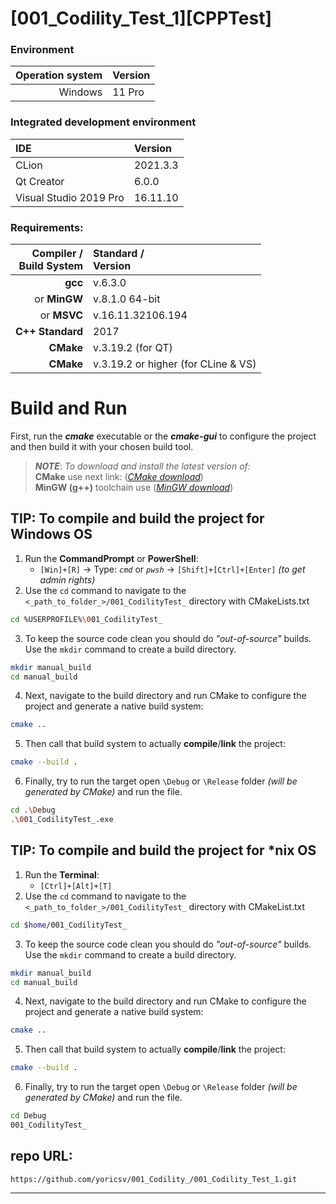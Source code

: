 # [001_Codility_Test_1][CPPTest]
<!--
## <p align=center>[Description][CPPTest] | [Requirement][demands] | [Building][Bld] | [Deploy][deploy] </p>

[CPPTest]:  README.md
[demands]:  res/read/demands.md
[Bld]:      res/read/Maven_SetupAutomation.md
[deploy]:   res/read/Maven_SetupAutomation.md

---
<!-- ---------------------------------- * Navigation * ---------------------------------- -->
<!--
# <p align=center><i>Project name:</i> "<b>Social Network</b>"</p>

## CONTENTS:

* [Project description][demands]
* [Requirements][demands]
* [Building][demands]
* [Deploy][demands]

---
-->

### Environment

| **Operation system** | **Version** |
|---------------------:|:------------|
|              Windows | 11 Pro      |


### Integrated development environment

| **IDE**                | **Version** |
|:-----------------------|:------------|
| CLion                  | 2021.3.3    |
| Qt Creator             | 6.0.0       |
| Visual Studio 2019 Pro | 16.11.10    |


### Requirements:

| **Compiler /</br> Build System** | **Standard /</br> Version**         |
|---------------------------------:|:------------------------------------|
|                          **gcc** | v.6.3.0                             |
|              or        **MinGW** | v.8.1.0 64-bit                      |
|              or         **MSVC** | v.16.11.32106.194                   |
|                 **C++ Standard** | 2017                                |
|                        **CMake** | v.3.19.2 (for QT)                   |
|                        **CMake** | v.3.19.2 or higher (for CLine & VS) |


# Build and Run

First, run the ***cmake*** executable or the ***cmake-gui*** to configure the project and then build it with your chosen
build tool.

> ***NOTE***: *To download and install the latest version of:</br>*
> **CMake** use next link: ([*CMake download*][cmake])</br>
> **MinGW (g++)** toolchain use ([*MinGW download*][mingw])


## **TIP:** To compile and build the project for **Windows OS**

1. Run the **CommandPrompt** or **PowerShell**:
    * `[Win]+[R]` -> Type: *`cmd`* or *`pwsh`* -> `[Shift]+[Ctrl]+[Enter]` *(to get admin rights)*
2. Use the `cd` command to navigate to the `<_path_to_folder_>/001_CodilityTest_` directory with CMakeLists.txt

```bash
cd %USERPROFILE%\001_CodilityTest_
```
3. To keep the source code clean you should do *"out-of-source"* builds. Use the `mkdir` command to create a build directory.

```bash
mkdir manual_build
cd manual_build
```
4. Next, navigate to the build directory and run CMake to configure the project and generate a native build system:

```bash
cmake ..
```

5. Then call that build system to actually **compile**/**link** the project:

```bash
cmake --build .
```

6. Finally, try to run the target open `\Debug` or `\Release` folder *(will be generated by CMake)* and run the file.

```bash
cd .\Debug
.\001_CodilityTest_.exe
```

## **TIP:** To compile and build the project for **\*nix OS**

1. Run the **Terminal**: 
   * `[Ctrl]+[Alt]+[T]`
2. Use the `cd` command to navigate to the `<_path_to_folder_>/001_CodilityTest_` directory with CMakeList.txt

```bash
cd $home/001_CodilityTest_
```
3. To keep the source code clean you should do *"out-of-source"* builds. Use the `mkdir` command to create a build directory.

```bash
mkdir manual_build
cd manual_build
```
4. Next, navigate to the build directory and run CMake to configure the project and generate a native build system:

```bash
cmake ..
```

5. Then call that build system to actually **compile**/**link** the project:

```bash
cmake --build .
```

6. Finally, try to run the target open `\Debug` or `\Release` folder *(will be generated by CMake)* and run the file.

```bash
cd Debug
001_CodilityTest_
```

## repo URL:

```
https://github.com/yoricsv/001_Codility_/001_Codility_Test_1.git
```

---

[cmake]: https://cmake.org/download
[mingw]: https://www.mingw-w64.org/downloads
